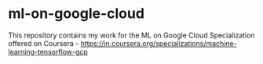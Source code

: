 # ml-on-google-cloud
This repository contains my work for the ML on Google Cloud Specialization offered on Coursera - https://in.coursera.org/specializations/machine-learning-tensorflow-gcp
